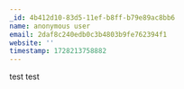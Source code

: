 ```yaml
---
_id: 4b412d10-83d5-11ef-b8ff-b79e89ac8bb6
name: anonymous user
email: 2daf8c240edb0c3b4803b9fe762394f1
website: ''
timestamp: 1728213758882
---
```

test test
